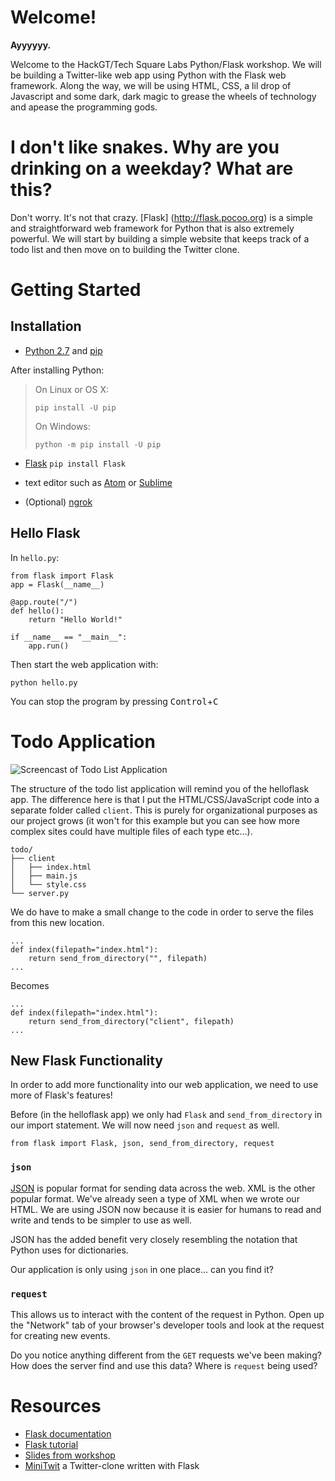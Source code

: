 # Welcome!

**Ayyyyyy.**

Welcome to the HackGT/Tech Square Labs Python/Flask workshop. We will be building a
Twitter-like web app using Python with the Flask web framework. Along the way, we will be
using HTML, CSS, a lil drop of Javascript and some dark, dark magic to grease the wheels of
technology and apease the programming gods.

# I don't like snakes. Why are you drinking on a weekday? What are this?

Don't worry. It's not that crazy. [Flask] (http://flask.pocoo.org) is a simple and
straightforward web framework for Python that is also extremely powerful. We will start by
building a simple website that keeps track of a todo list and then move on to building the
Twitter clone.

# Getting Started

## Installation

 - [Python 2.7](https://www.python.org/downloads/) and [pip](https://pip.pypa.io/en/stable/installing/#upgrading-pip)

 After installing Python:
  >  On Linux or OS X:
  >  ```
  >  pip install -U pip
  >  ```
  >  On Windows:
  >  ```
  >  python -m pip install -U pip
  >  ```

 - [Flask](http://flask.pocoo.org/) `pip install Flask`

 - text editor such as [Atom](https://atom.io/) or [Sublime](https://www.sublimetext.com/)

 - (Optional) [ngrok](https://ngrok.io)


## Hello Flask


In `hello.py`:
```
from flask import Flask
app = Flask(__name__)

@app.route("/")
def hello():
    return "Hello World!"

if __name__ == "__main__":
    app.run()
```

Then start the web application with:
```
python hello.py
```

You can stop the program by pressing <kbd>Control</kbd>+<kbd>C</kbd>

# Todo Application

![Screencast of Todo List Application](http://i.imgur.com/bUyp8s5.gif)

The structure of the todo list application will remind you of the helloflask
app. The difference here is that I put the HTML/CSS/JavaScript code into a
separate folder called `client`. This is purely for organizational purposes
as our project grows (it won't for this example but you can see how
more complex sites could have multiple files of each type etc...).

```
todo/
├── client
│   ├── index.html
│   ├── main.js
│   └── style.css
└── server.py
```

We do have to make a small change to the code in order to serve the files
from this new location.

```
...
def index(filepath="index.html"):
    return send_from_directory("", filepath)
...
```
Becomes
```
...
def index(filepath="index.html"):
    return send_from_directory("client", filepath)
...
```

## New Flask Functionality

In order to add more functionality into our web application, we need to use
more of Flask's features!

Before (in the helloflask app) we only had `Flask` and `send_from_directory`
in our import statement. We will now need `json` and `request` as well.

```
from flask import Flask, json, send_from_directory, request
```

### `json`
[JSON](https://json.org) is popular format for sending data across the web.
XML is the other popular format. We've already seen a type of XML when we wrote
our HTML. We are using JSON now because it is easier for humans to read and
write and tends to be simpler to use as well.

JSON has the added benefit very closely resembling the notation that Python
uses for dictionaries.

Our application is only using `json` in one place... can you find it?

### `request`
This allows us to interact with the content of the request in Python. Open up
the "Network" tab of your browser's developer tools and look at the request for
creating new events.

Do you notice anything different from the `GET` requests we've been making?
How does the server find and use this data? Where is `request` being used?

# Resources
 - [Flask documentation](http://flask.pocoo.org/docs/0.11/)
 - [Flask tutorial](http://flask.pocoo.org/docs/0.11/tutorial/)
 - [Slides from workshop](https://docs.google.com/presentation/d/1dEiIpEVzzM-szNwicFLBs2sPd8K9pZJRcnIuAG3hUzU/edit?usp=sharing)
 - [MiniTwit](https://github.com/pallets/flask/tree/master/examples/minitwit) a Twitter-clone written with Flask
